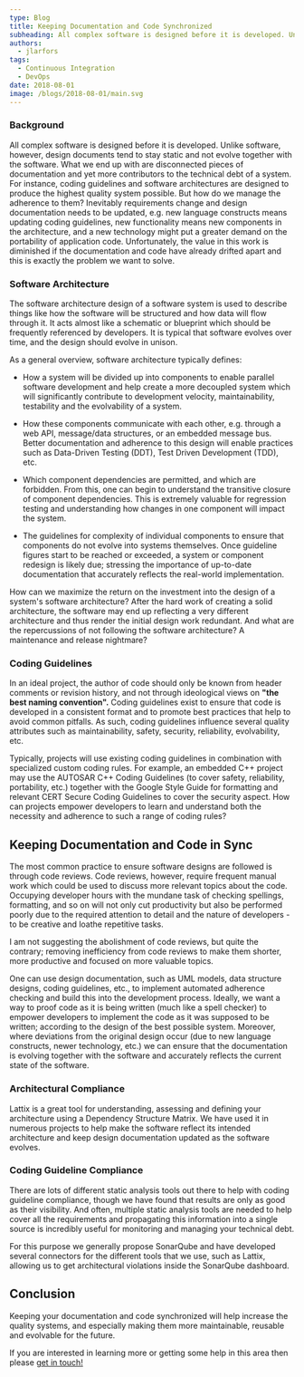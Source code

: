 ```yaml
---
type: Blog
title: Keeping Documentation and Code Synchronized
subheading: All complex software is designed before it is developed. Unlike software, however, design documents tend to stay static and not evolve together with the software.
authors: 
  - jlarfors
tags:
  - Continuous Integration
  - DevOps
date: 2018-08-01
image: /blogs/2018-08-01/main.svg
---
```


### Background

All complex software is designed before it is developed. Unlike software, however, design documents tend to stay static and not evolve together with the software. What we end up with are disconnected pieces of documentation and yet more contributors to the technical debt of a system. For instance, coding guidelines and software architectures are designed to produce the highest quality system possible. But how do we manage the adherence to them?
Inevitably requirements change and design documentation needs to be updated, e.g. new language constructs means updating coding guidelines, new functionality means new components in the architecture, and a new technology might put a greater demand on the portability of application code. Unfortunately, the value in this work is diminished if the documentation and code have already drifted apart and this is exactly the problem we want to solve.

### Software Architecture

The software architecture design of a software system is used to describe things like how the software will be structured and how data will flow through it. It acts almost like a schematic or blueprint which should be frequently referenced by developers. It is typical that software evolves over time, and the design should evolve in unison.

As a general overview, software architecture typically defines:

- How a system will be divided up into components to enable parallel software development and help create a more decoupled system which will significantly contribute to development velocity, maintainability, testability and the evolvability of a system.

- How these components communicate with each other, e.g. through a web API, message/data structures, or an embedded message bus. Better documentation and adherence to this design will enable practices such as Data-Driven Testing (DDT), Test Driven Development (TDD), etc.

- Which component dependencies are permitted, and which are forbidden. From this, one can begin to understand the transitive closure of component dependencies. This is extremely valuable for regression testing and understanding how changes in one component will impact the system.

- The guidelines for complexity of individual components to ensure that components do not evolve into systems themselves. Once guideline figures start to be reached or exceeded, a system or component redesign is likely due; stressing the importance of up-to-date documentation that accurately reflects the real-world implementation.

How can we maximize the return on the investment into the design of a system's software architecture? After the hard work of creating a solid architecture, the software may end up reflecting a very different architecture and thus render the initial design work redundant. And what are the repercussions of not following the software architecture? A maintenance and release nightmare?

### Coding Guidelines

In an ideal project, the author of code should only be known from header comments or revision history, and not through ideological views on **"the best naming convention".** Coding guidelines exist to ensure that code is developed in a consistent format and to promote best practices that help to avoid common pitfalls. As such, coding guidelines influence several quality attributes such as maintainability, safety, security, reliability, evolvability, etc.

Typically, projects will use existing coding guidelines in combination with specialized custom coding rules. For example, an embedded C++ project may use the AUTOSAR C++ Coding Guidelines (to cover safety, reliability, portability, etc.) together with the Google Style Guide for formatting and relevant CERT Secure Coding Guidelines to cover the security aspect. How can projects empower developers to learn and understand both the necessity and adherence to such a range of coding rules?

## Keeping Documentation and Code in Sync

The most common practice to ensure software designs are followed is through code reviews. Code reviews, however, require frequent manual work which could be used to discuss more relevant topics about the code. Occupying developer hours with the mundane task of checking spellings, formatting, and so on will not only cut productivity but also be performed poorly due to the required attention to detail and the nature of developers - to be creative and loathe repetitive tasks.

I am not suggesting the abolishment of code reviews, but quite the contrary; removing inefficiency from code reviews to make them shorter, more productive and focused on more valuable topics.

One can use design documentation, such as UML models, data structure designs, coding guidelines, etc., to implement automated adherence checking and build this into the development process. Ideally, we want a way to proof code as it is being written (much like a spell checker) to empower developers to implement the code as it was supposed to be written; according to the design of the best possible system. Moreover, where deviations from the original design occur (due to new language constructs, newer technology, etc.) we can ensure that the documentation is evolving together with the software and accurately reflects the current state of the software.

### Architectural Compliance

Lattix is a great tool for understanding, assessing and defining your architecture using a Dependency Structure Matrix. We have used it in numerous projects to help make the software reflect its intended architecture and keep design documentation updated as the software evolves.

### Coding Guideline Compliance

There are lots of different static analysis tools out there to help with coding guideline compliance, though we have found that results are only as good as their visibility. And often, multiple static analysis tools are needed to help cover all the requirements and propagating this information into a single source is incredibly useful for monitoring and managing your technical debt.

For this purpose we generally propose SonarQube and have developed several connectors for the different tools that we use, such as Lattix, allowing us to get architectural violations inside the SonarQube dashboard.

## Conclusion

Keeping your documentation and code synchronized will help increase the quality systems, and especially making them more maintainable, reusable and evolvable for the future.

If you are interested in learning more or getting some help in this area then please [get in touch!](mailto:info@verifa.io)
